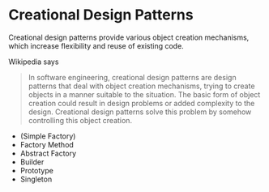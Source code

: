 # Creational Design Patterns

Creational design patterns provide various object creation mechanisms, which increase flexibility and reuse of existing code.

Wikipedia says

> In software engineering, creational design patterns are design patterns that deal with object creation mechanisms, trying to create objects in a manner suitable to the situation. The basic form of object creation could result in design problems or added complexity to the design. Creational design patterns solve this problem by somehow controlling this object creation.

 * (Simple Factory)
 * Factory Method
 * Abstract Factory
 * Builder
 * Prototype
 * Singleton